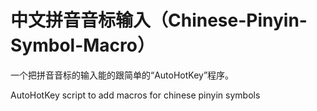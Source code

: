 # 中文拼音音标输入（Chinese-Pinyin-Symbol-Macro）
一个把拼音音标的输入能的跟简单的“AutoHotKey”程序。

AutoHotKey script to add macros for chinese pinyin symbols
